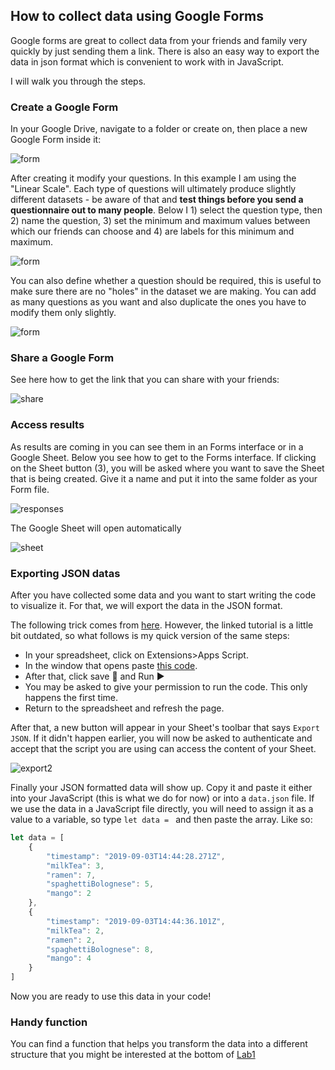 ## How to collect data using Google Forms

Google forms are great to collect data from your friends and family very quickly by just sending them a link. There is also an easy way to export the data in json format which is convenient to work with in JavaScript.

I will walk you through the steps.

### Create a Google Form

In your Google Drive, navigate to a folder or create on, then place a new Google Form inside it:

![form](assets/form.png)

After creating it modify your questions. In this example I am using the "Linear Scale". Each type of questions will ultimately produce slightly different datasets - be aware of that and **test things before you send a questionnaire out to many people**. Below I 1) select the question type, then 2) name the question, 3) set the minimum and maximum values between which our friends can choose and 4) are labels for this minimum and maximum.

![form](assets/settings.png)

You can also define whether a question should be required, this is useful to make sure there are no "holes" in the dataset we are making.
You can add as many questions as you want and also duplicate the ones you have to modify them only slightly.

![form](assets/options.png)

### Share a Google Form

See here how to get the link that you can share with your friends:

![share](assets/share.png)

### Access results

As results are coming in you can see them in an Forms interface or in a Google Sheet. Below you see how to get to the Forms interface. If clicking on the Sheet button (3), you will be asked where you want to save the Sheet that is being created. Give it a name and put it into the same folder as your Form file.

![responses](assets/responses.png)

The Google Sheet will open automatically

![sheet](assets/sheet.png)

### Exporting JSON datas

After you have collected some data and you want to start writing the code to visualize it. For that, we will export the data in the JSON format.

The following trick comes from [here](http://blog.pamelafox.org/2013/06/exporting-google-spreadsheet-as-json.html). However, the linked tutorial is a little bit outdated, so what follows is my quick version of the same steps:
- In your spreadsheet, click on Extensions>Apps Script.
- In the window that opens paste [this code](script.js).
- After that, click save 💾 and Run ▶️
- You may be asked to give your permission to run the code. This only happens the first time. 
- Return to the spreadsheet and refresh the page.


After that, a new button will appear in your Sheet's toolbar that says ``Export JSON``. If it didn't happen earlier, you will now be asked to authenticate and accept that the script you are using can access the content of your Sheet.

![export2](assets/export2.png)

Finally your JSON formatted data will show up. Copy it and paste it either into your JavaScript (this is what we do for now) or into a ``data.json`` file. If we use the data in a JavaScript file directly, you will need to assign it as a value to a variable, so type ``let data = `` and then paste the array. Like so:

```javascript
let data = [
    {
        "timestamp": "2019-09-03T14:44:28.271Z",
        "milkTea": 3,
        "ramen": 7,
        "spaghettiBolognese": 5,
        "mango": 2
    },
    {
        "timestamp": "2019-09-03T14:44:36.101Z",
        "milkTea": 2,
        "ramen": 2,
        "spaghettiBolognese": 8,
        "mango": 4
    }
]
```

Now you are ready to use this data in your code!

### Handy function

You can find a function that helps you transform the data into a different structure that you might be interested at the bottom of [Lab1](../lab1#transform-data)
